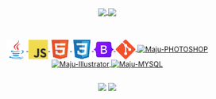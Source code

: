 <div align="center">
  <a href="https://github.com/mrjulia22">
  <img height="180em" align="center" src="https://github-readme-stats.vercel.app/api?username=mrjulia22&show_icons=true&theme=default&include_all_commits=true&count_private=true"/>
  <img height="150em" align="center" src="https://github-readme-stats.vercel.app/api/top-langs/?username=mrjulia22&layout=compact&langs_count=7&theme=default"/>
</div>
  
##

</div align="center">
<div style="display: inline_block" align="center" ><br>
  <img align="center" alt="Maju-JAVA" height="40" width="40" src="https://raw.githubusercontent.com/devicons/devicon/master/icons/java/java-original.svg">
  <img align="center" alt="Maju-JAVASCRIPT" height="40" width="40" src="https://raw.githubusercontent.com/devicons/devicon/master/icons/javascript/javascript-original.svg">
  <img align="center" alt="Maju-HTML5" height="40" width="40" src="https://raw.githubusercontent.com/devicons/devicon/master/icons/html5/html5-original.svg">
  <img align="center" alt="Maju-CSS3" height="40" width="40" src="https://raw.githubusercontent.com/devicons/devicon/master/icons/css3/css3-original.svg">
  <img align="center" alt="Maju-BOOTSTRAP" height="40" width="40" src="https://raw.githubusercontent.com/devicons/devicon/master/icons/bootstrap/bootstrap-original.svg">
  <img align="center" alt="Maju-GIT" height="40" width="40" src="https://raw.githubusercontent.com/devicons/devicon/master/icons/git/git-original.svg">
  <img align="center" alt="Maju-PHOTOSHOP" height="40" width="40" src="https://cdn.jsdelivr.net/gh/devicons/devicon/icons/photoshop/photoshop-plain.svg">
  <img align="center" alt="Maju-Illustrator" height="40" width="40" src="https://cdn.jsdelivr.net/gh/devicons/devicon/icons/illustrator/illustrator-line.svg">
  <img align="center" alt="Maju-MYSQL" height="40" width="40" src="https://cdn.jsdelivr.net/gh/devicons/devicon/icons/mysql/mysql-original.svg"> 
</div>
  
  ##

<div align="center"> 
  <a href = "mailto:maria.jaraujo@ufpe.br"><img height="40em" src="https://img.shields.io/badge/Gmail-D14836?style=for-the-badge&logo=gmail&logoColor=white" target="_blank"></a>
  <a href="https://www.linkedin.com/in/maria-julia-lemos-048326146/"_blank"><img height="40em"src="https://img.shields.io/badge/-LinkedIn-%230077B5?style=for-the-badge&logo=linkedin&logoColor=white" target="_blank"></a> 

</div>
